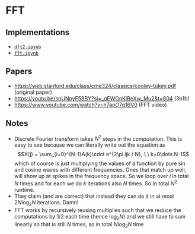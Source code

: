 # FFT

## Implementations

- [`dft2.ipynb`](https://github.com/xnought/paper-implement/blob/main/fft/dft2.ipynb)
- [`fft.ipynb`](https://github.com/xnought/paper-implement/blob/main/fft/fft.ipynb)

## Papers

- https://web.stanford.edu/class/cme324/classics/cooley-tukey.pdf (original paper)
- https://youtu.be/spUNpyF58BY?si=_qEWGnKiBeXw_Mu2&t=804 (3b1b)
- https://www.youtube.com/watch?v=h7apO7q16V0 (FFT video)

## Notes

- Discrete Fourier transform takes $N^2$ steps in the computation. This is easy to see because we can literally write out the equation as $$X(j) = \sum_{i=0}^{N-1}A(k)\cdot e^{2\pi ijk / N}, \ \ k=0\dots N-1$$ which of course is just multiplying the values of a function by pure sin and cosine waves with different frequencies. Ones that match up well, will show up at spikes in the frequency space. So we loop over $i$ in total $N$ times and for each we do $k$ iterations also $N$ times. So in total $N^2$ runtime.
- They claim (and are correct) that instead they can do it in at most $2N \log_2 N$ iterations. Damn!
- FFT works by recursively reusing multiplies such that we reduce the computations by 1/2 each time (hence $\log_2 N$) and we still have to sum linearly so that is still $N$ times, so in total $N \log_2 N$ time 